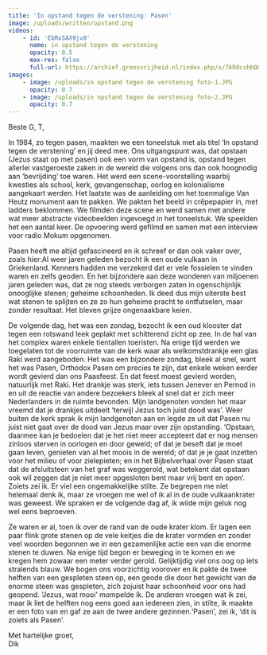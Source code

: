 ```yaml
---
title: 'In opstand tegen de verstening: Pasen'
image: /uploads/written/opstand.png
videos:
    - id: 'EbRxSAX9jv0'
      name: in opstand tegen de verstening
      opacity: 0.5
      max-res: false
      full-url: https://archief.grensvrijheid.nl/index.php/s/7kR8cxhbQOSc8Wo
images:
    - image: /uploads/in opstand tegen de verstening foto-1.JPG
      opacity: 0.7
    - image: /uploads/in opstand tegen de verstening foto-2.JPG
      opacity: 0.7
---
```


Beste G, T,

In 1984, zo tegen pasen, maakten we een toneelstuk met als titel ‘In opstand tegen de verstening’ en jij deed mee. Ons uitgangspunt was, dat opstaan (Jezus staat op met pasen) ook een vorm van opstand is, opstand tegen allerlei vastgeroeste zaken in de wereld die volgens ons dan ook hoognodig aan ‘bevrijding’ toe waren. Het werd een scene-voorstelling waarbij kwesties als school, kerk, gevangenschap, oorlog en kolonialisme aangekaart werden. Het laatste was de aanleiding om het toenmalige Van Heutz monument aan te pakken. We pakten het beeld in crêpepapier in, met ladders beklommen. We filmden deze scene en werd samen met andere wat meer abstracte videobeelden ingevoegd in het toneelstuk. We speelden het een aantal keer. De opvoering werd gefilmd en samen met een interview voor radio Mokum opgenomen.

Pasen heeft me altijd gefascineerd en ik schreef er dan ook vaker over, zoals hier:Al weer jaren geleden bezocht ik een oude vulkaan in Griekenland. Kenners hadden me verzekerd dat er vele fossielen te vinden waren en zelfs geoden. En het bijzondere aan deze wonderen van miljoenen jaren geleden was, dat ze nog steeds verborgen zaten in ogenschijnlijk onooglijke stenen; geheime schoonheden. Ik deed dus mijn uiterste best wat stenen te splijten en ze zo hun geheime pracht te ontfutselen, maar zonder resultaat. Het bleven grijze ongenaakbare keien.

De volgende dag, het was een zondag, bezocht ik een oud klooster dat tegen een rotswand leek geplakt met schitterend zicht op zee. In de hal van het complex waren enkele tientallen toeristen. Na enige tijd werden we toegelaten tot de voorruimte van de kerk waar als welkomstdrankje een glas Raki werd aangeboden. Het was een bijzondere zondag, bleek al snel, want het was Pasen, Orthodox Pasen om precies te zijn, dat enkele weken eerder wordt gevierd dan ons Paasfeest. En dat feest moest gevierd worden, natuurlijk met Raki. Het drankje was sterk, iets tussen Jenever en Pernod in en uit de reactie van andere bezoekers bleek al snel dat er zich meer Nederlanders in de ruimte bevonden. Mijn landgenoten vonden het maar vreemd dat je drankjes uitdeelt ‘terwijl Jezus toch juist dood was’. Weer buiten de kerk sprak ik mijn landgenoten aan en legde ze uit dat Pasen nu juist niet gaat over de dood van Jezus maar over zijn opstanding. ‘Opstaan, daarmee kan je bedoelen dat je het niet meer accepteert dat er nog mensen zinloos sterven in oorlogen en door geweld; of dat je beseft dat je moet gaan leven, genieten van al het moois in de wereld; of dat je je gaat inzetten voor het milieu of voor zielepieten; en in het Bijbelverhaal over Pasen staat dat de afsluitsteen van het graf was weggerold, wat betekent dat opstaan ook wil zeggen dat je niet meer opgesloten bent maar vrij bent en open’. Zoiets zei ik. Er viel een ongemakkelijke stilte. Ze begrepen me niet helemaal denk ik, maar ze vroegen me wel of ik al in de oude vulkaankrater was geweest. We spraken er de volgende dag af, ik wilde mijn geluk nog wel eens beproeven.

Ze waren er al, toen ik over de rand van de oude krater klom. Er lagen een paar flink grote stenen op de vele keitjes die de krater vormden en zonder veel woorden begonnen we in een gezamenlijke actie een van die enorme stenen te duwen. Na enige tijd begon er beweging in te komen en we kregen hem zowaar een meter verder gerold. Gelijktijdig viel ons oog op iets stralends blauw. We bogen ons voorzichtig voorover en ik pakte de twee helften van een gespleten steen op, een geode die door het gewicht van de enorme steen was gespleten, zich zojuist haar schoonheid voor ons had geopend. ‘Jezus, wat mooi’ mompelde ik. De anderen vroegen wat ik zei, maar ik liet de helften nog eens goed aan iedereen zien, in stilte, ik maakte er een foto van en gaf ze aan de twee andere gezinnen.‘Pasen’, zei ik, ‘dit is zoiets als Pasen’.

Met hartelijke groet,
<br>Dik